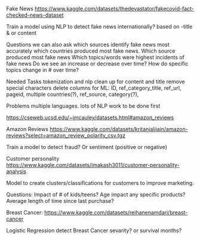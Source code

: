 Fake News
    https://www.kaggle.com/datasets/thedevastator/fakecovid-fact-checked-news-dataset
    
Train a model using NLP to detect fake news internationally?
    based on -title & or content 
        

    
Questions we can also ask
    which sources identify fake news most accurately
    which countries produced most fake news.
    Which source produced most fake news
    Which topics/words were highest incidents of fake news
    Do we see an increase or decrease over time?
    How do specific topics change in # over time?


Needed Tasks
    tokenization and nlp clean up for content and title
    remove special characters
    delete columns for ML: ID, ref_category_title, ref_url, pageid, multiple countries(?), ref_source, category(?),


Problems
    multiple languages.
    lots of NLP work to be done first



https://cseweb.ucsd.edu/~jmcauley/datasets.html#amazon_reviews



Amazon Reviews
    https://www.kaggle.com/datasets/kritanjalijain/amazon-reviews?select=amazon_review_polarity_csv.tgz

Train a model to detect fraud?  Or sentiment (positive or negative)



Customer personality
    https://www.kaggle.com/datasets/imakash3011/customer-personality-analysis

Model to create clusters/classifications for customers to improve marketing.

Questions:
   Impact of # of kids/teens?
   Age impact any specific products?
   Average length of time since last purchase?  





Breast Cancer:
    https://www.kaggle.com/datasets/reihanenamdari/breast-cancer

Logistic Regression detect Breast Cancer sevarity? or survival months?
